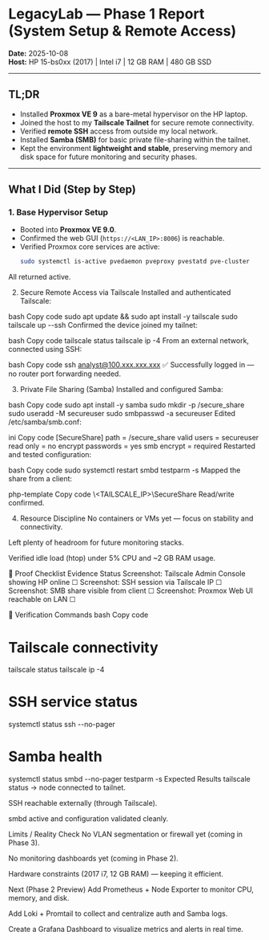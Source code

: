 #  LegacyLab — Phase 1 Report (System Setup & Remote Access)

**Date:** 2025-10-08  
**Host:** HP 15-bs0xx (2017) | Intel i7 | 12 GB RAM | 480 GB SSD  

---

##  TL;DR
- Installed **Proxmox VE 9** as a bare-metal hypervisor on the HP laptop.  
- Joined the host to my **Tailscale Tailnet** for secure remote connectivity.  
- Verified **remote SSH** access from outside my local network.  
- Installed **Samba (SMB)** for basic private file-sharing within the tailnet.  
- Kept the environment **lightweight and stable**, preserving memory and disk space for future monitoring and security phases.

---

##  What I Did (Step by Step)

### 1. Base Hypervisor Setup
- Booted into **Proxmox VE 9.0**.  
- Confirmed the web GUI (`https://<LAN_IP>:8006`) is reachable.  
- Verified Proxmox core services are active:
  ```bash
  sudo systemctl is-active pvedaemon pveproxy pvestatd pve-cluster
 All returned active.

2. Secure Remote Access via Tailscale
Installed and authenticated Tailscale:

bash
Copy code
sudo apt update && sudo apt install -y tailscale
sudo tailscale up --ssh
Confirmed the device joined my tailnet:

bash
Copy code
tailscale status
tailscale ip -4
From an external network, connected using SSH:

bash
Copy code
ssh analyst@100.xxx.xxx.xxx
✅ Successfully logged in — no router port forwarding needed.

3. Private File Sharing (Samba)
Installed and configured Samba:

bash
Copy code
sudo apt install -y samba
sudo mkdir -p /secure_share
sudo useradd -M secureuser
sudo smbpasswd -a secureuser
Edited /etc/samba/smb.conf:

ini
Copy code
[SecureShare]
path = /secure_share
valid users = secureuser
read only = no
encrypt passwords = yes
smb encrypt = required
Restarted and tested configuration:

bash
Copy code
sudo systemctl restart smbd
testparm -s
Mapped the share from a client:

php-template
Copy code
\\<TAILSCALE_IP>\SecureShare
 Read/write confirmed.

4. Resource Discipline
No containers or VMs yet — focus on stability and connectivity.

Left plenty of headroom for future monitoring stacks.

Verified idle load (htop) under 5% CPU and ~2 GB RAM usage.

📸 Proof Checklist
Evidence	Status
Screenshot: Tailscale Admin Console showing HP online	☐
Screenshot: SSH session via Tailscale IP	☐
Screenshot: SMB share visible from client	☐
Screenshot: Proxmox Web UI reachable on LAN	☐

🧪 Verification Commands
bash
Copy code
# Tailscale connectivity
tailscale status
tailscale ip -4

# SSH service status
systemctl status ssh --no-pager

# Samba health
systemctl status smbd --no-pager
testparm -s
 Expected Results
tailscale status → node connected to tailnet.

SSH reachable externally (through Tailscale).

smbd active and configuration validated cleanly.

 Limits / Reality Check
No VLAN segmentation or firewall yet (coming in Phase 3).

No monitoring dashboards yet (coming in Phase 2).

Hardware constraints (2017 i7, 12 GB RAM) — keeping it efficient.

 Next (Phase 2 Preview)
Add Prometheus + Node Exporter to monitor CPU, memory, and disk.

Add Loki + Promtail to collect and centralize auth and Samba logs.

Create a Grafana Dashboard to visualize metrics and alerts in real time.
